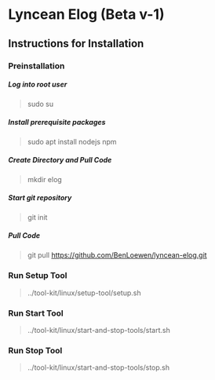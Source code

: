 # Lyncean Elog (Beta v-1)

## Instructions for Installation

### Preinstallation
##### Log into root user
> sudo su
##### Install prerequisite packages
> sudo apt install nodejs npm
##### Create Directory and Pull Code
> mkdir elog
##### Start git repository
> git init
##### Pull Code 
> git pull https://github.com/BenLoewen/lyncean-elog.git

### Run Setup Tool
> ../tool-kit/linux/setup-tool/setup.sh

### Run Start Tool
> ../tool-kit/linux/start-and-stop-tools/start.sh

### Run Stop Tool
> ../tool-kit/linux/start-and-stop-tools/stop.sh

